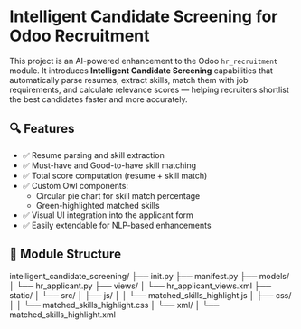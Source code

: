 # Intelligent Candidate Screening for Odoo Recruitment

This project is an AI-powered enhancement to the Odoo `hr_recruitment` module. It introduces **Intelligent Candidate Screening** capabilities that automatically parse resumes, extract skills, match them with job requirements, and calculate relevance scores — helping recruiters shortlist the best candidates faster and more accurately.

## 🔍 Features

- ✅ Resume parsing and skill extraction
- ✅ Must-have and Good-to-have skill matching
- ✅ Total score computation (resume + skill match)
- ✅ Custom Owl components:
  - Circular pie chart for skill match percentage
  - Green-highlighted matched skills
- ✅ Visual UI integration into the applicant form
- ✅ Easily extendable for NLP-based enhancements

## 📂 Module Structure
intelligent_candidate_screening/
├── init.py
├── manifest.py
├── models/
│ └── hr_applicant.py
├── views/
│ └── hr_applicant_views.xml
├── static/
│ └── src/
│ ├── js/
│ │ └── matched_skills_highlight.js
│ ├── css/
│ │ └── matched_skills_highlight.css
│ └── xml/
│ └── matched_skills_highlight.xml
